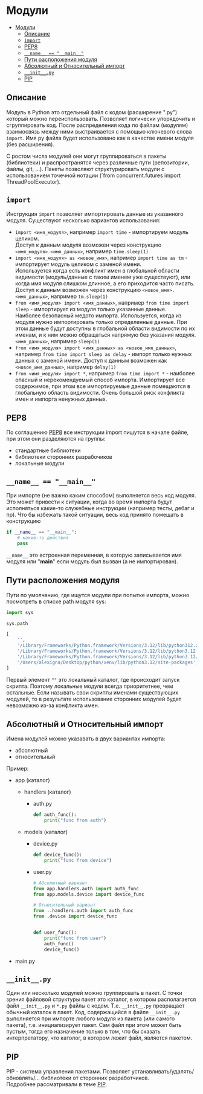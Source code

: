 # Модули

- [Модули](#модули)
  - [Описание](#описание)
  - [`import`](#import)
  - [PEP8](#pep8)
  - [`__name__ == "__main__"`](#__name__--__main__)
  - [Пути расположения модуля](#пути-расположения-модуля)
  - [Абсолютный и Относительный импорт](#абсолютный-и-относительный-импорт)
  - [`__init__.py`](#__init__py)
  - [PIP](#pip)

## Описание

Модуль в Python это отдельный файл с кодом (расширение ".py") который можно переиспользовать. Позволяет логически упорядочить и сгруппировать код.
После распределения кода по файлам (модулям) взаимосвязь между ними выстраивается с помощью ключевого слова `import`. Имя py файла будет использовано как в качестве имени модуля (без расширения).

С ростом числа модулей они могут группироваться в пакеты (библиотеки) и распространятся через различные пути (репозитории, файлы, git, ...). Пакеты позволяют структурировать модули с использованием точечной нотации (`from concurrent.futures import ThreadPoolExecutor).

## `import`

Инструкция `import` позволяет импортировать данные из указанного модуля. Существуют несколько вариантов использования:

- `import <имя_модуля>`, например `import time` - импортируем модуль целиком.  
  Доступ к данным модуля возможен через конструкцию `<имя_модуля>.<имя_данных>`, например `time.sleep(1)`
- `import <имя_модуля> as <новое_имя>`, например `import time as tm` - импортирует модуль целиком с заменой имени.  
  Используется когда есть конфликт имен в глобальной области видимости (модуль/данные с таким именем уже существуют), или когда имя модуля слишком длинное, а его приходится часто писать. Доступ к данным возможен через конструкцию `<новое_имя>.<имя_данных>`, например `tm.sleep(1)`
- `from <имя_модуля> import <имя_данных>`, например `from time import sleep` - импортирует из модуля только указанные данные.  
  Наиболее безопасный медото импорта. Используется, когда из модуля нужно импортировать только определенные данные. При этом данные будут доступны в глобальной области видимости по их именам, и к ним можно обращаться напрямую без указания модуля. `<имя_данных>`, например `sleep(1)`
- `from <имя_модуля> import <имя_данных> as <новое_имя_данных>`, например `from time import sleep as delay` - импорт только нужных данных с заменой имени. Доступ к данным возможен как `<новое_имя_данных>`, например `delay(1)`
- `from <имя_модуля> import *`, например `from time import *` - наиболее опасный и нерекомендуемый способ импорта. Импортирует все содержимое, при этом все импортируемые данные помещаются в глобальную область видимости. Очень большой риск конфликта имен и импорта ненужных данных.

## PEP8

По соглашению [PEP8](https://peps.python.org/pep-0008/#imports) все инструкции import пишутся в начале файле, при этом они разделяются на группы:

- стандартные библиотеки
- библиотеки сторонних разрабочиков
- локальные модули

## `__name__ == "__main__"`

При импорте (не важно каким способом) выполняется весь код модуля. Это может привести к ситуации, когда во время импорта будут исполняться какие-то служебные инструкции (например тесты, дебаг и пр). Что бы избежать такой ситуации, весь код принято помещать в конструкцию

```python
if __name__ == "__main__":
    # какие-то действия
    pass
```

`__name__` это встроенная переменная, в которую записывается имя модуля или "__main__" если модуль был вызван (а не импортирован).

## Пути расположения модуля

Пути по умолчанию, где ищутся модули при попытке импорта, можно посмотреть в списке path модуля sys:

```python
import sys

sys.path

[
    '',
    '/Library/Frameworks/Python.framework/Versions/3.12/lib/python312.zip',
    '/Library/Frameworks/Python.framework/Versions/3.12/lib/python3.12',
    '/Library/Frameworks/Python.framework/Versions/3.12/lib/python3.12/lib-dynload',
    '/Users/alexigna/Desktop/python/venv/lib/python3.12/site-packages',
]
```

Первый элемент `""` это локальный каталог, где происходит запуск скрипта. Поэтому локальные модули всегда приоритетнее, чем остальные. Если называть свои скрипты именами существующих модулей, то в результате использование сторонних модулей будет невозможно из-за конфликта имен.

## Абсолютный и Относительный импорт

Имена модулей можно указавать в двух вариантах импорта:

- абсолютный
- относительный

Пример:

- app (каталог)
  - handlers (каталог)
    - auth.py

        ```python
        def auth_func():
            print("func from auth")
        ```

  - models (каталог)
    - device.py

        ```python
        def device_func():
            print("func from device")
        ```

    - user.py

        ```python
        # Абсолютный вариант
        from app.handlers.auth import auth_func
        from app.models.device import device_func

        # Относительный вариант
        from ..handlers.auth import auth_func
        from .device import device_func


        def user_func():
            print("func from user")
            auth_func()
            device_func()
        ```

- main.py

## `__init__.py`

Один или несколько модулей можно группировать в пакет. С точки зрения файловой структуры пакет это каталог, в котором располагается файл `__init__.py` и `*.py` файлы с кодом. Т.е. `__init__.py` превращает обычный каталок в пакет. Код, содержащийся в файле `__init__.py` выполняется при импорте любого модуля из пакета (или самого пакета), т.е. инициализирует пакет. Сам файл при этом может быть пустым, тогда его назначение только в том, что бы сказать интерпретатору, что католог, в котором лежит файл, является пакетом.

## PIP

PIP - система управления пакетами. Позволяет устанавливать/удалять/обновлять/... библиотеки от сторонних разработчиков.  
Подробнее рассматривали в теме [PIP](/007.pip/007.pip.md).

